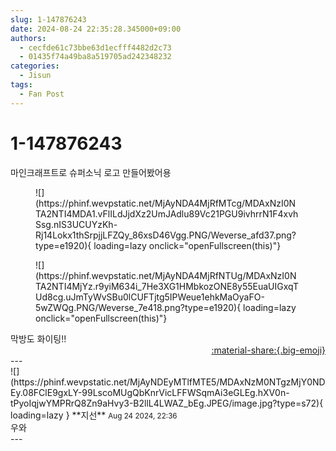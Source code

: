 ```yaml
---
slug: 1-147876243
date: 2024-08-24 22:35:28.345000+09:00
authors:
  - cecfde61c73bbe63d1ecfff4482d2c73
  - 01435f74a49ba8a519705ad242348232
categories:
  - Jisun
tags:
  - Fan Post
---
```


# 1-147876243

<div class="post-container" markdown="1">
<div class="content-container md-sidebar__scrollwrap" markdown="1">

마인크래프트로 슈퍼소닉 로고 만들어봤어용
<figure markdown="1">
![](https://phinf.wevpstatic.net/MjAyNDA4MjRfMTcg/MDAxNzI0NTA2NTI4MDA1.vFlILdJjdXz2UmJAdlu89Vc21PGU9ivhrrN1F4xvhSsg.nIS3UCUYzKh-Rj14Lokx1thSrpjjLFZQy_86xsD46Vgg.PNG/Weverse_afd37.png?type=e1920){ loading=lazy onclick="openFullscreen(this)"}
</figure>

<figure markdown="1">
![](https://phinf.wevpstatic.net/MjAyNDA4MjRfNTUg/MDAxNzI0NTA2NTI4MjYz.r9yiM634i_7He3XG1HMbkozONE8y55EuaUIGxqTUd8cg.uJmTyWvSBu0lCUFTjtg5IPWeue1ehkMaOyaFO-5wZWQg.PNG/Weverse_7e418.png?type=e1920){ loading=lazy onclick="openFullscreen(this)"}
</figure>
막방도 화이팅!!

</div>
</div>

<div style="text-align: right;" markdown="1">
<a href="https://weverse.io/fromis9/fanpost/1-147876243" style="text-align: right;">:material-share:{.big-emoji}</a>
</div>
---

<div class="comments-container md-sidebar__scrollwrap" markdown="1">
<div class="comment" markdown="1">
<div class='id-container' markdown="1">
![](https://phinf.wevpstatic.net/MjAyNDEyMTlfMTE5/MDAxNzM0NTgzMjY0NDEy.08FClE9gxLY-99LscoMUgQbKnrVicLFFWSqmAi3eGLEg.hXV0n-tPyoIqjwYMPRrQ8Zn9aHvy3-B2llL4LWAZ_bEg.JPEG/image.jpg?type=s72){ loading=lazy }
**<span class="artist">지선</span>** <small>Aug 24 2024, 22:36</small><br>
</div>
<div class='comment-body' markdown="1">
우와
</div>
</div>
</div>
---

